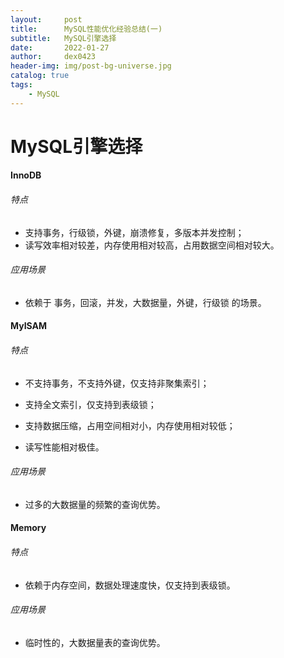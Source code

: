 ```yaml
---
layout:     post
title:      MySQL性能优化经验总结(一)
subtitle:   MySQL引擎选择
date:       2022-01-27
author:     dex0423
header-img: img/post-bg-universe.jpg
catalog: true
tags:
    - MySQL
---
```



# MySQL引擎选择

#### InnoDB

###### 特点

* 支持事务，行级锁，外键，崩溃修复，多版本并发控制；
* 读写效率相对较差，内存使用相对较高，占用数据空间相对较大。

###### 应用场景

* 依赖于 事务，回滚，并发，大数据量，外键，行级锁 的场景。

#### MyISAM

###### 特点

* 不支持事务，不支持外键，仅支持非聚集索引；

* 支持全文索引，仅支持到表级锁；

* 支持数据压缩，占用空间相对小，内存使用相对较低；

* 读写性能相对极佳。

###### 应用场景

* 过多的大数据量的频繁的查询优势。

#### Memory

###### 特点

* 依赖于内存空间，数据处理速度快，仅支持到表级锁。

###### 应用场景

* 临时性的，大数据量表的查询优势。
